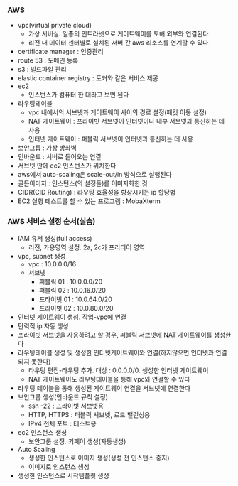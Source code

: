 ### AWS
- vpc(virtual private cloud) 
  - 가상 서버실. 일종의 인트라넷으로 게이트웨이를 토해 외부와 연결된다
  - 리전 내 데이터 센터별로 설치된 서버 간 aws 리소스를 연계할 수 있다
- certificate manager : 인증관리
- route 53 : 도메인 등록
- s3 : 빌드파일 관리
- elastic container registry : 도커와 같은 서비스 제공
- ec2
  - 인스턴스가 컴퓨터 한 대라고 보면 된다
- 라우팅테이블
  - vpc 내에서의 서브넷과 게이트웨이 사이의 경로 설정(패킷 이동 설정)  
  - NAT 게이트웨이 : 프라이빗 서브넷이 인터넷이나 내부 서브넷과 통신하는 데 사용
  - 인터넷 게이트웨이 : 퍼블릭 서브넷이 인터넷과 통신하는 데 사용
- 보안그룹 : 가상 방화벽
- 인바운드 : 서버로 들어오는 연결
- 서브넷 안에 ec2 인스턴스가 위치한다
- aws에서 auto-scaling은 scale-out/in 방식으로 실행된다
- 골든이미지 : 인스턴스(의 설정들)를 이미지화한 것
- CIDR(CID Routing) : 라우팅 효율성을 향상시키는 ip 할당법
- EC2 실행 테스트를 할 수 있는 프로그램 : MobaXterm

### AWS 서비스 설정 순서(실습)
- IAM 유저 생성(full access)
  - 리전, 가용영역 설정. 2a, 2c가 프리티어 영역
- vpc, subnet 생성
  - vpc : 10.0.0.0/16 
  - 서브넷
    - 퍼블릭 01 : 10.0.0.0/20
    - 퍼블릭 02 : 10.0.16.0/20
    - 프라이빗 01 : 10.0.64.0/20
    - 프라이빗 02 : 10.0.80.0/20
- 인터넷 게이트웨이 생성. 작업-vpc에 연결
- 탄력적 ip 자동 생성
- 프라이빗 서브넷을 사용하려고 할 경우, 퍼블릭 서브넷에 NAT 게이트웨이를 생성한다
- 라우팅테이블 생성 및 생성한 인터넷게이트웨이와 연결(하지않으면 인터넷과 연결되지 못한다)
  - 라우팅 편집-라우팅 추가. 대상 : 0.0.0.0/0. 생성한 인터넷 게이트웨이
  - NAT 게이트웨이도 라우팅테이블을 통해 vpc와 연결할 수 있다
- 라우팅 테이블을 통해 생성된 게이트웨이 연결을 서브넷에 연결한다 
- 보안그룹 생성(인바운드 규칙 설정)
  - ssh -22 : 프라이빗 서브넷용
  - HTTP, HTTPS : 퍼블릭 서브넷, 로드 밸런싱용
  - IPv4 전체 포트 : 테스트용
- ec2 인스턴스 생성
  - 보안그룹 설정. 키페어 생성(자동생성)
- Auto Scaling
  - 생성한 인스턴스로 이미지 생성(생성 전 인스턴스 중지)
  - 이미지로 인스턴스 생성
- 생성한 인스턴스로 시작템플릿 생성